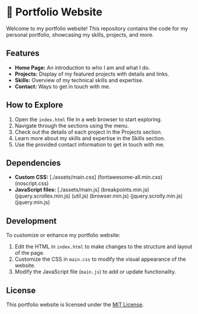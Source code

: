 # 💼 Portfolio Website

Welcome to my portfolio website! This repository contains the code for my personal portfolio, showcasing my skills, projects, and more.

## Features

- **Home Page:** An introduction to who I am and what I do.
- **Projects:** Display of my featured projects with details and links.
- **Skills:** Overview of my technical skills and expertise.
- **Contact:** Ways to get in touch with me.

## How to Explore

1. Open the `index.html` file in a web browser to start exploring.
2. Navigate through the sections using the menu.
3. Check out the details of each project in the Projects section.
4. Learn more about my skills and expertise in the Skills section.
5. Use the provided contact information to get in touch with me.

## Dependencies

- **Custom CSS:** [./assets/main.css] (fontawesome-all.min.css) (noscript.css)
- **JavaScript files:** [./assets/main.js] (breakpoints.min.js) (jquery.scrollex.min.js)  (util.js)
(browser.min.js) (jquery.scrolly.min.js) (jquery.min.js)
  
## Development

To customize or enhance my portfolio website:

1. Edit the HTML in `index.html` to make changes to the structure and layout of the page.
2. Customize the CSS in `main.css` to modify the visual appearance of the website.
3. Modify the JavaScript file (`main.js`) to add or update functionality.

## License

This portfolio website is licensed under the [MIT License](LICENSE).
